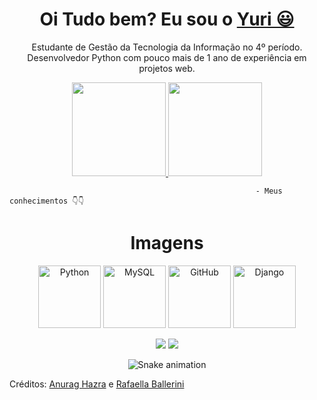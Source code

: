 <div>
  
  <h1 align="center">
    Oi Tudo bem? Eu sou o 
    <a href="https://www.linkedin.com/in/yuri-lagedo-coli-26aa08240/"> Yuri 😃️</a>
  </h1>
  
  <p align="center">
  Estudante de Gestão da Tecnologia da Informação no  4º período. Desenvolvedor Python com pouco mais de 1 ano de experiência em projetos web.
  

<div align="center">
  <a href="https://github.com/duribeiro">
    <img height="150em" src="https://github-readme-stats.vercel.app/api?username=YuriLagedo&count_private=true&include_all_commits=true&show_icons=true&theme=dracula&hide_border=false&show_owner=true"/>
    <img height="150em" src="https://github-readme-stats.vercel.app/api/top-langs/?username=YuriLagedo&theme=dracula&hide_border=false&&layout=compact"/>
  </a>
</div>


                                                           - Meus conhecimentos 👇👇
##

<h1 align="center">Imagens</h1>
<p align="center">
  <img src="https://cdn.jsdelivr.net/gh/devicons/devicon/icons/python/python-original.svg" alt="Python" width="100">
  <img src="https://cdn.jsdelivr.net/gh/devicons/devicon/icons/mysql/mysql-plain.svg" alt="MySQL" width="100">
  <img src="https://cdn.jsdelivr.net/gh/devicons/devicon/icons/github/github-original.svg" alt="GitHub" width="100">
  <img src="https://cdn.jsdelivr.net/gh/devicons/devicon/icons/django/django-plain-wordmark.svg" alt="Django" width="100">
</p>


<div align="center">
  <a href="https://www.linkedin.com/in/yuri-lagedo-coli-26aa08240/" target="_blank"><img src="https://img.shields.io/badge/-LinkedIn-%230077B5?style=for-the-badge&logo=linkedin&logoColor=white" target="_blank"></a> 
  <a href="mailto:yurilagedocoli2@gmail.com"><img src="https://img.shields.io/badge/-Gmail-%23333?style=for-the-badge&logo=gmail&logoColor=white" target="_blank"></a>
</div>

<div align="center">

  ![Snake animation](https://github.com/danielbped/danielbped/blob/output/github-contribution-grid-snake.svg)
  
</div>

  <p>Créditos: <a href="https://github.com/anuraghazra/github-readme-stats">Anurag Hazra</a> e <a href="https://github.com/rafaballerini">Rafaella Ballerini</a></p>
</div>
